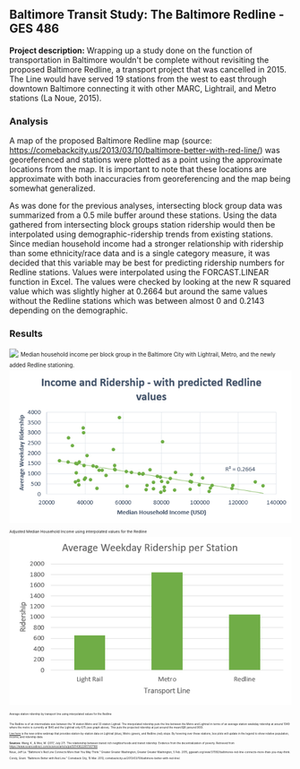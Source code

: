 ## Baltimore Transit Study: The Baltimore Redline - GES 486

**Project description:** Wrapping up a study done on the function of transportation in Baltimore wouldn't be complete without revisiting the proposed Baltimore Redline, a transport project that was cancelled in 2015. The Line would have served 19 stations from the west to east through downtown Baltimore connecting it with other MARC, Lightrail, and Metro stations (La Noue, 2015).

### Analysis
A map of the proposed Baltimore Redline map (source: https://comebackcity.us/2013/03/10/baltimore-better-with-red-line/) was georeferenced and stations were plotted as a point using the approximate locations from the map. It is important to note that these locations are approximate with both inaccuracies from georeferencing and the map being somewhat generalized. 

As was done for the previous analyses, intersecting block group data was summarized from a 0.5 mile buffer around these stations. Using the data gathered from intersecting block groups station ridership would then be interpolated using demographic-ridership trends from existing stations. Since median household income had a stronger relationship with ridership than some ethnicity/race data and is a single category measure, it was decided that this variable may be best for predicting ridership numbers for Redline stations. Values were interpolated using the FORCAST.LINEAR function in Excel. The values were checked by looking at the new R squared value which was slightly higher at 0.2664 but around the same values without the Redline stations which was between almost 0 and 0.2143 depending on the demographic. 



### Results
<img src="../images/Transit_Map._PNG"/>
<sup><sub>Median household income per block group in the Baltimore City with Lightrail, Metro, and the newly added Redline stationing.
  

<img src="../images/MHHI_1.PNG"/>
<sup><sub>Adjusted Median Household Income using interpolated values for the Redline
  
  <img src="../images/Ridership.PNG"/>
<sup><sub>Average station ridership by transport line using interpolated values for the Redline

The Redline is of an intermediate size between the 14 station Metro and 33 station Lighrail. The interpolated ridership puts the line between the Metro and Lightrail in terms of an average station weekday ridership at around 1049 where the metro is currently at 1845 and the Lightrail only 675 (see graph above). This puts the projected ridership at just around the mean/IQR (around 900). 

 [Live here](../GES_486_Project_3/qgis2web_2020_05_12-15_52_03_111866/index.html) is the new online webmap that provides station-by-station data on Lightrail (blue), Metro (green), and Redline (red) stops. By hovering over these stations, box plots will update in the legend to show relative population, income, and ridership data.

**Sources:**
Wang, K., & Woo, M. (2017, July 27). The relationship between transit rich neighborhoods and transit ridership: Evidence from the decentralization of poverty. Retrieved from https://www.sciencedirect.com/science/article/pii/S0143622817307166

Noue, Jeff La. “Baltimore's Red Line Connects More than You May Think.” Greater Greater Washington, Greater Greater Washington, 5 Feb. 2015, ggwash.org/view/37092/baltimores-red-line-connects-more-than-you-may-think.

Corely, Grant. “Baltimore Better with Red Line.” Comeback City, 15 Mar. 2013, comebackcity.us/2013/03/10/baltimore-better-with-red-line/.
